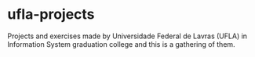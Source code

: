 # ufla-projects
Projects and exercises made by Universidade Federal de Lavras (UFLA) in Information System graduation college and this is a gathering of them.
